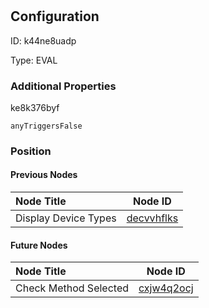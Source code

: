 # <nil>
## Configuration
ID:  k44ne8uadp

Type: EVAL 







### Additional Properties
ke8k376byf
```string 
anyTriggersFalse
```





### Position

#### Previous Nodes
| Node Title | Node ID |
| :------------- | ------------ |
| Display Device Types | [decvvhflks](./decvvhflks.md) | 
 
 #### Future Nodes
| Node Title | Node ID |
| :------------- | ------------ |
| Check Method Selected |[cxjw4q2ocj](./cxjw4q2ocj.md) | 